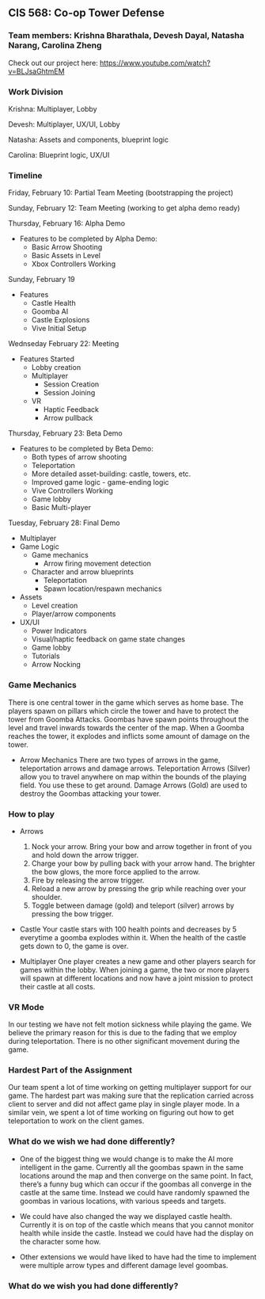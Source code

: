 ## CIS 568: Co-op Tower Defense
### Team members: Krishna Bharathala, Devesh Dayal, Natasha Narang, Carolina Zheng

Check out our project here: https://www.youtube.com/watch?v=BLJsaGhtmEM

### Work Division
Krishna: Multiplayer, Lobby

Devesh: Multiplayer, UX/UI, Lobby

Natasha: Assets and components, blueprint logic

Carolina: Blueprint logic, UX/UI

### Timeline
Friday, February 10: Partial Team Meeting (bootstrapping the project)

Sunday, February 12: Team Meeting (working to get alpha demo ready)

Thursday, February 16: Alpha Demo
* Features to be completed by Alpha Demo:
   * Basic Arrow Shooting
   * Basic Assets in Level
   * Xbox Controllers Working
   
Sunday, February 19
* Features 
   * Castle Health
   * Goomba AI
   * Castle Explosions
   * Vive Initial Setup

Wednseday February 22: Meeting
* Features Started
   * Lobby creation
   * Multiplayer
      * Session Creation
      * Session Joining
   * VR
      * Haptic Feedback
      * Arrow pullback

Thursday, February 23: Beta Demo
* Features to be completed by Beta Demo:
  * Both types of arrow shooting
  * Teleportation
  * More detailed asset-building: castle, towers, etc.
  * Improved game logic - game-ending logic
  * Vive Controllers Working
  * Game lobby
  * Basic Multi-player

Tuesday, February 28: Final Demo
 * Multiplayer
 * Game Logic
    * Game mechanics
      * Arrow firing movement detection
    * Character and arrow blueprints
       * Teleportation
       * Spawn location/respawn mechanics 
 * Assets
    * Level creation
    * Player/arrow components
 * UX/UI
    * Power Indicators
    * Visual/haptic feedback on game state changes
    * Game lobby
    * Tutorials
    * Arrow Nocking

### Game Mechanics
There is one central tower in the game which serves as home base. The players spawn on pillars which circle the tower and have to protect the tower from Goomba Attacks. Goombas have spawn points throughout the level and travel inwards towards the center of the map. When a Goomba reaches the tower, it explodes and inflicts some amount of damage on the tower.  

* Arrow Mechanics
There are two types of arrows in the game, teleportation arrows and damage arrows. Teleportation Arrows (Silver) allow you to travel anywhere on map within the bounds of the playing field. You use these to get around. Damage Arrows (Gold) are used to destroy the Goombas attacking your tower.

### How to play

* Arrows
   1. Nock your arrow. Bring your bow and arrow together in front of you and hold down the arrow trigger.
   2. Charge your bow by pulling back with your arrow hand. The brighter the bow glows, the more force applied to the arrow.
   3. Fire by releasing the arrow trigger.
   4. Reload a new arrow by pressing the grip while reaching over your shoulder.
   5. Toggle between damage (gold) and teleport (silver) arrows by pressing the bow trigger.
   
* Castle
Your castle stars with 100 health points and decreases by 5 everytime a goomba explodes within it. When the health of the castle gets down to 0, the game is over.

* Multiplayer
One player creates a new game and other players search for games within the lobby. When joining a game, the two or more players will spawn at different locations and now have a joint mission to protect their castle at all costs.

### VR Mode
In our testing we have not felt motion sickness while playing the game. We believe the primary reason for this is due to the fading that we employ during teleportation. There is no other significant movement during the game.

### Hardest Part of the Assignment
Our team spent a lot of time working on getting multiplayer support for our game. The hardest part was making sure that the replication carried across client to server and did not affect game play in single player mode. In a similar vein, we spent a lot of time working on figuring out how to get teleportation to work on the client games.

### What do we wish we had done differently?

* One of the biggest thing we would change is to make the AI more intelligent in the game. Currently all the goombas spawn in the same locations around the map and then converge on the same point. In fact, there’s a funny bug which can occur if the goombas all converge in the castle at the same time. Instead we could have randomly spawned the goombas in various locations, with various speeds and targets.

* We could have also changed the way we displayed castle health. Currently it is on top of the castle which means that you cannot monitor health while inside the castle. Instead we could have had the display on the character some how.

* Other extensions we would have liked to have had the time to implement were multiple arrow types and different damage level goombas.

### What do we wish you had done differently?


  



